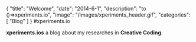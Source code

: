 {
    "title": "Welcome",
    "date": "2014-6-1",
    "description": "to ()=>xperiments.io",
    "image": "/images/xperiments_header.gif",
    "categories": [
        "Blog"
    ]
}
#xperiments.io

**xperiments.ios** a blog about my researches in **Creative Coding**.

